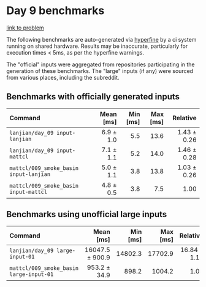 # Day 9 benchmarks

[link to problem](http://adventofcode.com/2021/day/9)

The following benchmarks are auto-generated via [hyperfine](https://github.com/sharkdp/hyperfine) by a ci system running on shared hardware. Results may be inaccurate, particularly for execution times < 5ms, as per the hyperfine warnings.

The "official" inputs were aggregated from repositories participating in the generation of these benchmarks. The "large" inputs (if any) were sourced from various places, including the subreddit.

## Benchmarks with officially generated inputs
| Command | Mean [ms] | Min [ms] | Max [ms] | Relative |
|:---|---:|---:|---:|---:|
| `lanjian/day_09 input-lanjian` | 6.9 ± 1.0 | 5.5 | 13.6 | 1.43 ± 0.26 |
| `lanjian/day_09 input-mattcl` | 7.1 ± 1.1 | 5.2 | 14.0 | 1.46 ± 0.28 |
| `mattcl/009_smoke_basin input-lanjian` | 5.0 ± 1.1 | 3.8 | 13.8 | 1.03 ± 0.26 |
| `mattcl/009_smoke_basin input-mattcl` | 4.8 ± 0.5 | 3.8 | 7.5 | 1.00 |
## Benchmarks using unofficial large inputs
| Command | Mean [ms] | Min [ms] | Max [ms] | Relative |
|:---|---:|---:|---:|---:|
| `lanjian/day_09 large-input-01` | 16047.5 ± 900.9 | 14802.3 | 17702.9 | 16.84 ± 1.13 |
| `mattcl/009_smoke_basin large-input-01` | 953.2 ± 34.9 | 898.2 | 1004.2 | 1.00 |

